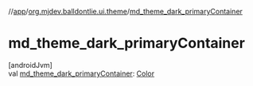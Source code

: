 //[app](../../index.md)/[org.mjdev.balldontlie.ui.theme](index.md)/[md_theme_dark_primaryContainer](md_theme_dark_primary-container.md)

# md_theme_dark_primaryContainer

[androidJvm]\
val [md_theme_dark_primaryContainer](md_theme_dark_primary-container.md): [Color](https://developer.android.com/reference/kotlin/androidx/compose/ui/graphics/Color.html)
